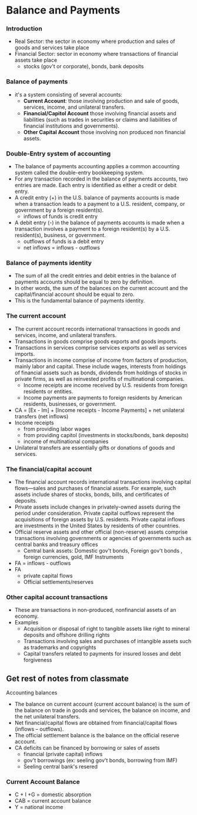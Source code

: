 # Balance and Payments

### Introduction
- Real Sector: the sector in economy where production and sales of goods and services take place
- Financial Sector: sector in economy where transactions of financial assets take place	
	+ stocks (gov't or corporate), bonds, bank deposits

### Balance of payments
- it's a system consisting of several accounts:
	+ **Current Account**: those involving production and sale of goods, services, income, and unilateral transfers.
	+ **Financial/Capitol Account** those involving financial assets and liabilities (such as trades in securities or claims and liabilities of financial institutions and governments).
	+ **Other Capital Account** those involving non produced non financial assets.

### Double-Entry system of accounting
- The balance of payments accounting applies a common accounting system called the double-entry bookkeeping system.
- For any transaction recorded in the balance of payments accounts, two entries are made. Each entry is identified as either a credit or debit entry.
- A credit entry (+) in the U.S. balance of payments accounts is made when a transaction leads to a payment to a U.S. resident, company, or government by a foreign resident(s).
	+ inflows of funds is credit entry
- A debit entry (-) in the balance of payments accounts is made when a transaction involves a payment to a foreign resident(s) by a U.S. resident(s), business, or government. 
	+ outflows of funds is a debit entry
	+ net inflows = inflows - outflows

### Balance of payments identity
- The sum of all the credit entries and debit entries in the balance of payments accounts should be equal to zero by definition.
- In other words, the sum of the balances on the current account and the capital/financial account should be equal to zero. 
- This is the fundamental balance of payments identity.

### The current account
- The current account records international transactions in goods and services, income, and unilateral transfers.
- Transactions in goods comprise goods exports and goods imports.
- Transactions in services comprise services exports as well as services imports.
- Transactions in income comprise of income from factors of production, mainly labor and capital. These include wages, interests from holdings of financial assets such as bonds, dividends from holdings of stocks in private firms, as well as reinvested profits of multinational companies.
	+ Income receipts are income received by U.S. residents
		from foreign residents or entities.
	+ Income payments are payments to foreign residents by American residents, businesses, or government.
- CA = [Ex - Im] + [Income receipts - Income Payments] + net unilateral transfers (net inflows)
- Income receipts
	+ from providing labor wages
	+ from providing capitol (investments in stocks/bonds, bank deposits)
	+ income of multinational companies
- Unilateral transfers are essentially gifts or donations of goods and services.

### The financial/capital account
- The financial account records international transactions involving capital flows—sales and purchases of financial assets. For example, such assets include shares of stocks, bonds, bills, and certificates of deposits.
- Private assets include changes in privately-owned assets during the period under consideration. Private capital outflows represent the acquisitions of foreign assets by U.S. residents. Private capital inflows are investments in the United States by residents of other countries.
- Official reserve assets and other official (non-reserve) assets comprise transactions involving governments or agencies of governments such as central banks and treasury offices
	+ Central bank assets: Domestic gov't bonds, Foreign gov't bonds , foreign currencies, gold, IMF Instruments
- FA = inflows - outflows
- FA
	+ private capital flows
	+ Official settlements/reserves

### Other capital account transactions
- These are transactions in non-produced, nonfinancial assets of an economy.
- Examples
	+ Acquisition or disposal of right to tangible assets like right to mineral deposits and offshore drilling rights
	+ Transactions involving sales and purchases of intangible assets such as trademarks and copyrights
	+ Capital transfers related to payments for insured losses and debt forgiveness


## Get rest of notes from classmate

Accounting balances
- The balance on current account (current account balance) is the sum of the balance on trade in goods and services, the balance on income, and the net unilateral transfers.
- Net financial/capital flows are obtained from financial/capital flows (inflows – outflows).
- The official settlement balance is the balance on the official reserve account.
- CA deficits can be financed by borrowing or sales of assets
	+ financial (private capital) inflows
	+ gov't borrowings (ex: seeling gov't bonds, borrowing from IMF)
	+ Seeling central bank's resered

### Current Account Balance
- C + I +G = domestic absorption
- CAB = current account balance
- Y = national income